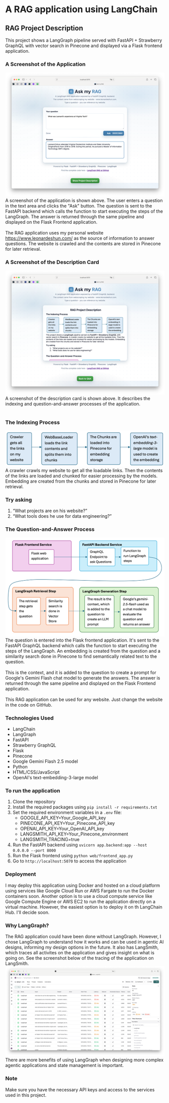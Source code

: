 # A RAG application using LangChain
## RAG Project Description
This project shows a LangGraph pipeline served with FastAPI + Strawberry GraphQL with vector search in Pinecone and displayed via a Flask frontend application.    
### A Screenshot of the Application
![A screenshot of the application](images/main_app.png)
A screenshot of the application is shown above. The user enters a question in the text area and clicks the "Ask" button. The question is sent to the FastAPI backend which calls the function to start executing the steps of the LangGraph. The answer is returned through the same pipeline and displayed on the Flask Frontend application.     
<br>
The RAG application uses my personal website https://www.leonardeshun.com/ as the source of information to answer questions. The website is crawled and the contents are stored in Pinecone for later retrieval.
<br>

### A Screenshot of the Description Card
![A screenshot of the application](images/description_card.png)
A screenshot of the description card is shown above. It describes the indexing and question-and-answer processes of the application.     
<br>

### The Indexing Process
![Abstract tech background](images/indexing.png)
A crawler crawls my website to get all the loadable links. Then the contents of the links are loaded and chunked for easier processing by the models. Embedding are created from the chunks and stored in Pinecone for later retrieval.

### Try asking
1. “What projects are on his website?”    
1. “What tools does he use for data engineering?”    

### The Question-and-Answer Process
![Abstract tech background](images/retrieval.png)
The question is entered into the Flask frontend application. It's sent to the FastAPI GraphQL backend which calls the function to start executing the steps of the LangGraph. An embedding is created from the question and a similarity search done in Pinecone to find semantically related text to the question.      
<br>
This is the context, and it is added to the question to create a prompt for Google's Gemini Flash chat model to generate the answers. The answer is returned through the same pipeline and displayed on the Flask Frontend application.     
<br>
This RAG application can be used for any website. Just change the website in the code on GitHub.

### Technologies Used
- LangChain
- LangGraph
- FastAPI
- Strawberry GraphQL
- Flask
- Pinecone
- Google Gemini Flash 2.5 model
- Python
- HTML/CSS/JavaScript
- OpenAI's text-embedding-3-large model

### To run the application
1. Clone the repository
1. Install the required packages using `pip install -r requirements.txt`
1. Set the required environment variables in a `.env` file:
   - GOOGLE_API_KEY=Your_Google_API_key
   - PINECONE_API_KEY=Your_Pinecone_API_key
   - OPENAI_API_KEY=Your_OpenAI_API_key
   - LANGSMITH_API_KEY=Your_Pinecone_environment
   - LANGSMITH_TRACING=true
1. Run the FastAPI backend using `uvicorn app.backend:app --host 0.0.0.0 --port 8000`
1. Run the Flask frontend using `python web/frontend_app.py`
1. Go to `http://localhost:5070` to access the application

### Deployment
I may deploy this application using Docker and hosted on a cloud platform using services like Google Cloud Run or AWS Fargate to run the Docker containers soon. Another option is to use a cloud compute service like Google Compute Engine or AWS EC2 to run the application directly on a virtual machine. However, the easiest option is to deploy it on th LangChain Hub. I'll decide soon.

### Why LangGraph?
The RAG application could have been done without LangGraph. However, I chose LangGraph to understand how it works and can be used in agentic AI designs, informing my design options in the future. It also has LangSmith, which traces all activites on the application and gives insight on what is going on. See the screenshot below of the tracing of the application on LangSmith.    
![LangSmith tracing of the application](images/langsmith.png)  
There are more benefits of using LangGraph when designing more complex agentic applications and state management is important.     

### Note
Make sure you have the necessary API keys and access to the services used in this project.